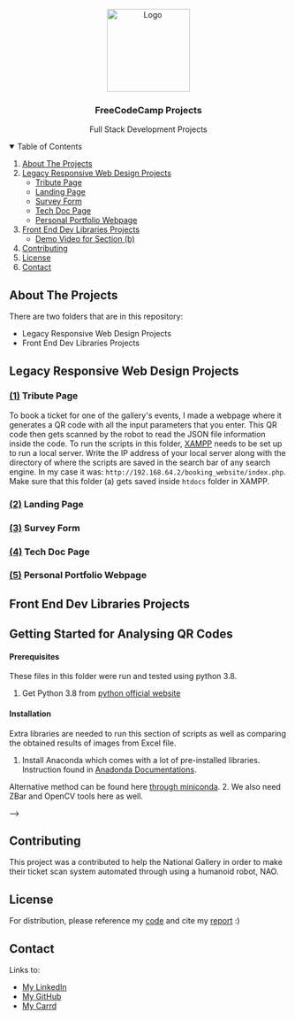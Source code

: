 <!-- PROJECT LOGO -->

<p align="center">
  <a href="https://github.com/mahlaNasr/nao_robot_project">
    <img src="nao_logo.png" alt="Logo" width="150" height="150">
  </a>
  <h3 align="center">FreeCodeCamp Projects</h3>
  <p align="center">
    Full Stack Development Projects
  </p>
</p>


<details open="open">
  <summary>Table of Contents</summary>
  <ol>
    <li><a href="#about-the-projects">About The Projects</a></li>
    <li>
      <a href="#legacy_responsive_web_design_projects">Legacy Responsive Web Design Projects</a>
      <ul>
        <li><a href="#tribute_page_project">Tribute Page</a></li>
        <li><a href="#landing_page_project">Landing Page</a></li>
        <li><a href="#survey-form-project">Survey Form</a></li>
        <li><a href="#tech_doc_page_project">Tech Doc Page</a></li>
        <li><a href="#personal_portfolio_webpage">Personal Portfolio Webpage</a></li>
      </ul>
    </li>
    <li>
      <a href="#Front_End_Dev_Libraries_Projects">Front End Dev Libraries Projects</a>
      <ul>
        <li><a href="#demo-video-for-section-b">Demo Video for Section (b)</a></li>
      </ul>
    </li>
    <li><a href="#contributing">Contributing</a></li>
    <li><a href="#license">License</a></li>
    <li><a href="#contact">Contact</a></li>
  </ol>
</details>


<!-- ABOUT THE PROJECT -->
## About The Projects

<!-- 
This project proposes a system where humanoid robot, NAO, uses scanned QR code ticket information to form simple conversations with the visitors at the [**the National Portrait Gallery**](https://www.nationalgallery.org.uk/whats-on/national-gallery-x) art museum. -->

There are two folders that are in this repository:
* Legacy Responsive Web Design Projects
* Front End Dev Libraries Projects



<!-- Legacy Responsive Web Design Projects -->
## Legacy Responsive Web Design Projects 

### [(1)](https://github.com/mahlaNasr/nao_robot_project/tree/master/booking_website) Tribute Page
To book a ticket for one of the gallery's events, I made a webpage where it generates a QR code with all the input parameters that you enter. This QR code then gets scanned by the robot to read the JSON file information inside the code. To run the scripts in this folder, [XAMPP](https://www.apachefriends.org/index.html) needs to be set up to run a local server. Write the IP address of your local server along with the directory of where the scripts are saved in the search bar of any search engine. In my case it was: `http://192.168.64.2/booking_website/index.php`.
Make sure that this folder (a) gets saved inside `htdocs` folder in XAMPP.

### [(2)]() Landing Page

### [(3)]() Survey Form

### [(4)]() Tech Doc Page

### [(5)]() Personal Portfolio Webpage










<!-- 
### [(b)](https://github.com/mahlaNasr/nao_robot_project/tree/master/scripts_enu) Scripts (English) folder 
This folder consists of all the codes that were written for the robot to scan QR codes and interact with the visitors.
To run the whole system, write 
    `
    python nao_project.py
    `
command in the terminal. A few libraries are needed to be installed in order to run the scripts which are listed below. 
Make sure that you are in the same directory as the python file (i.e. `nao_robot_project/scripts_enu`).

#### Demo Video for Section (b)
[Retrieving QR code Data to Form Personalised Speeches](https://youtu.be/nI8LN00qGhE)


### [(c)](https://github.com/mahlaNasr/nao_robot_project/tree/master/scripts_frf) Scripts (French) folder
These sets of scripts were added to show future possibilities that can be done with the built system. NAO retrieves  the language parameter within a pre-generated JSON file from a pre-scanned QR code that is inside the folder. It then asks the visitors to ask if NAO can speak in French or not. This program is very small and it is recorded below to show how it works. To run this program write
    `
    python nao_french_project.py
    `
command in the terminal. Make sure that you are in the same directory as the python file (i.e. `nao_robot_project/scripts_frf`).

#### Demo Video for Section (c)
[Personalised Speech Based on the 'Language' Parameter of a QR Code](https://youtu.be/HNX2OmFoa7k)

 -->



<!-- Front End Dev Libraries Projects -->
## Front End Dev Libraries Projects








<!-- 
To be able to run folders (2) and (3), follow these steps below to set up the neccessary applications. 

#### Prerequisites 

The older version of python is needed in order to run the software.
1. Get Python 2.7 from [python official website](https://www.python.org/about/)
2. Get Choregraphe installed from [ALDebaran documentations](http://doc.aldebaran.com/2-4/software/choregraphe/installing.html)
3. Get python SDK from [ALDebaran documentations](http://doc.aldebaran.com/2-4/dev/python/install_guide.html)

#### Installation 

A few libraries are also needed.

1. Install Computer Vision tools for OpenCV
    ```sh
    pip install opencv-python
    ```
2. If your python package does not have TKinter pre-installed for the Graphical User Interface (GUI), run this command to install for python 2.7 on Linux
   ```sh
   sudo apt-get install python-tk
   ```
3. Install pyzbar for reading barcodes using zbar library
   ```sh
   pip install pyzbar
   ```
Other libraries such as JSON, time, os, argparse, random and qi were imported.




### [(d)](https://github.com/mahlaNasr/nao_robot_project/tree/master/analyse_qrcode) Analysing Qr Codes folder 
This folder was added to show how the images were analysed and decoded using a few other libraries. The results were then stored onto an Excel sheet.

There was two ways:
1. [Real-time scanning](https://github.com/mahlaNasr/nao_robot_project/tree/master/analyse_qrcode/take_process_img) -> `take_process_img` folder
2. [Analysing images that are already taken](https://github.com/mahlaNasr/nao_robot_project/tree/master/analyse_qrcode/opencv_image_analyse) -> `opencv_image_analyse` folder
 
 

<!-- GETTING STARTED -->
## Getting Started for Analysing QR Codes

#### Prerequisites 
These files in this folder were run and tested using python 3.8. 
1. Get Python 3.8 from [python official website](https://www.python.org/about/)


#### Installation 
Extra libraries are needed to run this section of scripts as well as comparing the obtained results of images from Excel file.

1. Install Anaconda which comes with a lot of pre-installed libraries. Instruction found in [Anadonda Documentations](https://docs.continuum.io/anaconda/install/).

  Alternative method can be found here [through miniconda](https://pandas.pydata.org/pandas-docs/stable/getting_started/install.html).
2. We also need ZBar and OpenCV tools here as well.


 -->

<!-- CONTRIBUTING -->
## Contributing 
This project was a contributed to help the National Gallery in order to make their ticket scan system automated through using a humanoid robot, NAO.



<!-- LICENSE -->
## License 

For distribution, please reference my [code](https://github.com/mahlaNasr/nao_robot_project) and cite my [report](https://drive.google.com/file/d/1tI2FzyNm9XHmyPpshxGPi-ilAd05Y5fe/view?usp=sharing) :)





<!-- CONTACT -->
## Contact 

Links to: 
* [My LinkedIn](https://www.linkedin.com/in/mahla-nasrollahi-0bb679163)
* [My GitHub](https://github.com/mahlaNasr/) 
* [My Carrd](https://mahla-nasrollahi.carrd.co/)

